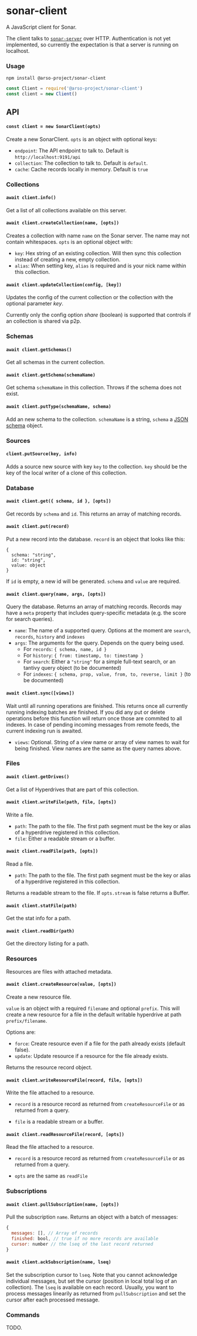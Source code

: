 # sonar-client

A JavaScript client for Sonar.

The client talks to [`sonar-server`](../sonar-server/README.md) over HTTP. Authentication is not yet implemented, so currently the expectation is that a server is running on localhost.

### Usage

`npm install @arso-project/sonar-client`

```javascript
const Client = require('@arso-project/sonar-client')
const client = new Client()

```

## API

#### `const client = new SonarClient(opts)`

Create a new SonarClient. `opts` is an object with optional keys:

- `endpoint`: The API endpoint to talk to. Default is `http://localhost:9191/api`
- `collection`: The collection to talk to. Default is `default`.
- `cache`: Cache records locally in memory. Default is `true`

### Collections

#### `await client.info()`

Get a list of all collections available on this server.

#### `await client.createCollection(name, [opts])`

Creates a collection with name `name` on the Sonar server. The name may not contain whitespaces. `opts` is an optional object with:

- `key`: Hex string of an existing collection. Will then sync this collection instead of creating a new, empty collection.
- `alias`: When setting key, `alias` is required and is your nick name within this collection.

#### `await client.updateCollection(config, [key])`

Updates the config of the current collection or the collection with the optional parameter *key*.

Currently only the config option *share* (boolean) is supported that controls if an collection is shared via p2p.

### Schemas

#### `await client.getSchemas()`

Get all schemas in the current collection.

#### `await client.getSchema(schemaName)`

Get schema `schemaName` in this collection. Throws if the schema does not exist.

#### `await client.putType(schemaName, schema)`

Add an new schema to the collection. `schemaName` is a string, `schema` a [JSON schema](https://json-schema.org/) object.

### Sources

#### `client.putSource(key, info)`

Adds a source new source with key `key` to the collection. `key` should be the key of the local writer of a clone of this collection.

### Database

#### `await client.get({ schema, id }, [opts])`

Get records by `schema` and `id`. This returns an array of matching records.

#### `await client.put(record)`

Put a new record into the database. `record` is an object that looks like this:
```
{
  schema: "string",
  id: "string",
  value: object
}
```

If `id` is empty, a new id will be generated. `schema` and `value` are required.

#### `await client.query(name, args, [opts])`

Query the database. Returns an array of matching records. Records may have a `meta` property that includes query-specific metadata (e.g. the score for search queries).

* `name`: The name of a supported query. Options at the moment are `search`, `records`, `history` and `indexes`
* `args`: The arguments for the query. Depends on the query being used.
    * For `records`: `{ schema, name, id }`
    * For `history`: `{ from: timestamp, to: timestamp }`
    * For `search`: Either a `"string"` for a simple full-text search, or an tantivy query object (to be documented)
    * For `indexes`: `{ schema, prop, value, from, to, reverse, limit }` (to be documented)

#### `await client.sync([views])`

Wait until all running operations are finished. This returns once all currently running indexing batches are finished. If you did any put or delete operations before this function will return once those are commited to all indexes. In case of pending incoming messages from remote feeds, the current indexing run is awaited.

* `views`: Optional. String of a view name or array of view names to wait for being finished. View names are the same as the query names above.


### Files

#### `await client.getDrives()`

Get a list of Hyperdrives that are part of this collection.

#### `await client.writeFile(path, file, [opts])`

Write a file. 
* `path`: The path to the file. The first path segment must be the key or alias of a hyperdrive registered in this collection.
* `file`: Either a readable stream or a buffer.

#### `await client.readFile(path, [opts])`

Read a file. 

* `path`: The path to the file. The first path segment must be the key or alias of a hyperdrive registered in this collection.

Returns a readable stream to the file. If `opts.stream` is false returns a Buffer.

#### `await client.statFile(path)`

Get the stat info for a path.

#### `await client.readDir(path)`

Get the directory listing for a path.


### Resources

Resources are files with attached metadata.

#### `await client.createResource(value, [opts])`

Create a new resource file.

`value` is an object with a required `filename` and optional `prefix`. This will create a new resource for a file in the default writable hyperdrive at path `prefix/filename`. 

Options are: 

* `force`: Create resource even if a file for the path already exists (default false).
* `update`: Update resource if a resource for the file already exists.

Returns the resource record object.

#### `await client.writeResourceFile(record, file, [opts])`

Write the file attached to a resource. 

* `record` is a resource record as returned from `createResourceFile` or as returned from a query.

* `file` is a readable stream or a buffer.

#### `await client.readResourceFile(record, [opts])`

Read the file attached to a resource. 

* `record` is a resource record as returned from `createResourceFile` or as returned from a query.

* `opts` are the same as `readFile`

### Subscriptions

#### `await client.pullSubscription(name, [opts])`

Pull the subscription `name`. Returns an object with a batch of messages:
```javascript
{
  messages: [], // Array of records
  finished: bool, // true if no more records are available
  cursor: number // the lseq of the last record returned
}
```

#### `await client.ackSubscription(name, lseq)`

Set the subscription cursor to `lseq`. Note that you cannot acknowledge individual messages, but set the cursor (position in local total log of an collection). The `lseq` is available on each record. Usually, you want to process messages linearily as returned from `pullSubscription` and set the cursor after each processed message.

### Commands

TODO.


